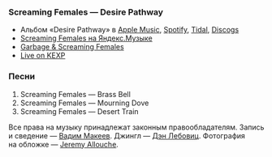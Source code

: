 ### Screaming Females — Desire Pathway

- Альбом «Desire Pathway» в
  [Apple Music](https://music.apple.com/album/1644825845),
  [Spotify](https://open.spotify.com/album/4ijKOsVWOcCxMK2Xt2gvLx),
  [Tidal](https://tidal.com/browse/album/248132230),
  [Discogs](https://www.discogs.com/master/2985428)
- [Screaming Females на Яндекс.Музыке](https://music.yandex.com/artist/6563849)
- [Garbage & Screaming Females](https://youtu.be/tOmKGjy-Ct0)
- [Live on KEXP](https://youtu.be/r9h2pTDDyls)

### Песни

1. Screaming Females — Brass Bell
2. Screaming Females — Mourning Dove
3. Screaming Females — Desert Train

Все права на музыку принадлежат законным правообладателям.
Запись и сведение — [Вадим Макеев](https://twitter.com/pepelsbey).
Джингл — [Дэн Лебовиц](https://www.youtube.com/channel/UC38A5qHrlc_Zgua7vL4b96w).
Фотография на обложке — [Jeremy Allouche](https://unsplash.com/photos/YStboKiFPVw).

